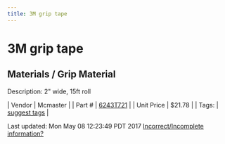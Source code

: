 ```yaml
---
title: 3M grip tape
---
```


# 3M grip tape
## Materials / Grip Material
Description: 	2" wide, 15ft roll 

| Vendor | Mcmaster | 
| Part # | [6243T721](https://www.mcmaster.com/#6243T721) | 
| Unit Price | $21.78 | 
| Tags: | [suggest tags](https://docs.google.com/forms/d/e/1FAIpQLSeWyY8v3RgOty-MyWmh9U0iivNYN_molChYyS-0U-o-kOAv_g/viewform) | 

Last updated: Mon May 08 12:23:49 PDT 2017
 [Incorrect/Incomplete information?](https://docs.google.com/forms/d/e/1FAIpQLSeWyY8v3RgOty-MyWmh9U0iivNYN_molChYyS-0U-o-kOAv_g/viewform)